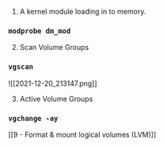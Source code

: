 1. A kernel module loading in to memory.

### `modprobe dm_mod`

2. Scan Volume Groups

### `vgscan`

![[2021-12-20_213147.png]]

3. Active Volume Groups

### `vgchange -ay`

[[9 - Format & mount logical volumes (LVM)]]
